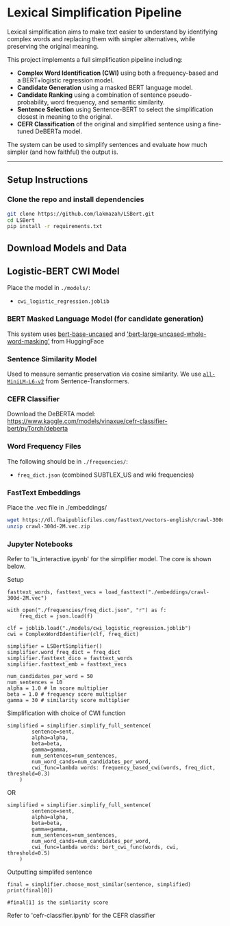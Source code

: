 # Lexical Simplification Pipeline

Lexical simplification aims to make text easier to understand by identifying complex words and replacing them with simpler alternatives, while preserving the original meaning.

This project implements a full simplification pipeline including:
- **Complex Word Identification (CWI)** using both a frequency-based and a BERT+logistic regression model.
- **Candidate Generation** using a masked BERT language model.
- **Candidate Ranking** using a combination of sentence pseudo-probability, word frequency, and semantic similarity.
- **Sentence Selection** using Sentence-BERT to select the simplification closest in meaning to the original.
- **CEFR Classification** of the original and simplified sentence using a fine-tuned DeBERTa model.

The system can be used to simplify sentences and evaluate how much simpler (and how faithful) the output is.

---

## Setup Instructions

### Clone the repo and install dependencies
```bash
git clone https://github.com/lakmazah/LSBert.git
cd LSBert
pip install -r requirements.txt
```
## Download Models and Data

## Logistic-BERT CWI Model
Place the model in `./models/`:
- `cwi_logistic_regression.joblib`

### BERT Masked Language Model (for candidate generation)
This system uses [bert-base-uncased](https://huggingface.co/bert-base-uncased) and
['bert-large-uncased-whole-word-masking'](https://huggingface.co/google-bert/bert-large-uncased-whole-word-masking)
from HuggingFace

### Sentence Similarity Model
Used to measure semantic preservation via cosine similarity.
We use [`all-MiniLM-L6-v2`](https://huggingface.co/sentence-transformers/all-MiniLM-L6-v2) from Sentence-Transformers.

### CEFR Classifier
Download the DeBERTA model: https://www.kaggle.com/models/vinaxue/cefr-classifier-bert/pyTorch/deberta

### Word Frequency Files
The following should be in `./frequencies/`:
- `freq_dict.json` (combined SUBTLEX_US and wiki frequencies)

### FastText Embeddings
Place the .vec file in ./embeddings/
```bash
wget https://dl.fbaipublicfiles.com/fasttext/vectors-english/crawl-300d-2M.vec.zip
unzip crawl-300d-2M.vec.zip
```

### Jupyter Notebooks
Refer to 'ls_interactive.ipynb' for the simplifier model. The core is shown below.

Setup
```
fasttext_words, fasttext_vecs = load_fasttext("./embeddings/crawl-300d-2M.vec")

with open("./frequencies/freq_dict.json", "r") as f:
    freq_dict = json.load(f)

clf = joblib.load("./models/cwi_logistic_regression.joblib")
cwi = ComplexWordIdentifier(clf, freq_dict)

simplifier = LSBertSimplifier()
simplifier.word_freq_dict = freq_dict
simplifier.fasttext_dico = fasttext_words
simplifier.fasttext_emb = fasttext_vecs

num_candidates_per_word = 50
num_sentences = 10
alpha = 1.0 # lm score multiplier
beta = 1.0 # frequency score multiplier
gamma = 30 # similarity score multiplier
```

Simplification with choice of CWI function
```
simplified = simplifier.simplify_full_sentence(
        sentence=sent,
        alpha=alpha,
        beta=beta,
        gamma=gamma,
        num_sentences=num_sentences,
        num_word_cands=num_candidates_per_word,
        cwi_func=lambda words: frequency_based_cwi(words, freq_dict, threshold=0.3)
    )
```
OR
```
simplified = simplifier.simplify_full_sentence(
        sentence=sent,
        alpha=alpha,
        beta=beta,
        gamma=gamma,
        num_sentences=num_sentences,
        num_word_cands=num_candidates_per_word,
        cwi_func=lambda words: bert_cwi_func(words, cwi, threshold=0.5)
    )
```
Outputting simplifed sentence

```
final = simplifier.choose_most_similar(sentence, simplified)
print(final[0])

#final[1] is the simliarity score
```

Refer to 'cefr-classifier.ipynb' for the CEFR classifier
